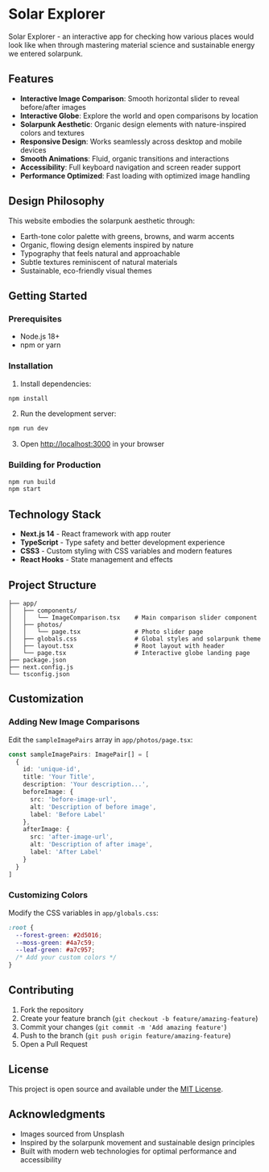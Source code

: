# Solar Explorer

Solar Explorer - an interactive app for checking how various places would look like when through mastering material science and sustainable energy we entered solarpunk.

## Features

- **Interactive Image Comparison**: Smooth horizontal slider to reveal before/after images
- **Interactive Globe**: Explore the world and open comparisons by location
- **Solarpunk Aesthetic**: Organic design elements with nature-inspired colors and textures  
- **Responsive Design**: Works seamlessly across desktop and mobile devices
- **Smooth Animations**: Fluid, organic transitions and interactions
- **Accessibility**: Full keyboard navigation and screen reader support
- **Performance Optimized**: Fast loading with optimized image handling

## Design Philosophy

This website embodies the solarpunk aesthetic through:
- Earth-tone color palette with greens, browns, and warm accents
- Organic, flowing design elements inspired by nature
- Typography that feels natural and approachable
- Subtle textures reminiscent of natural materials
- Sustainable, eco-friendly visual themes

## Getting Started

### Prerequisites
- Node.js 18+ 
- npm or yarn

### Installation

1. Install dependencies:
```bash
npm install
```

2. Run the development server:
```bash
npm run dev
```

3. Open [http://localhost:3000](http://localhost:3000) in your browser

### Building for Production

```bash
npm run build
npm start
```

## Technology Stack

- **Next.js 14** - React framework with app router
- **TypeScript** - Type safety and better development experience
- **CSS3** - Custom styling with CSS variables and modern features
- **React Hooks** - State management and effects

## Project Structure

```
├── app/
│   ├── components/
│   │   └── ImageComparison.tsx    # Main comparison slider component
│   ├── photos/
│   │   └── page.tsx               # Photo slider page
│   ├── globals.css                # Global styles and solarpunk theme
│   ├── layout.tsx                 # Root layout with header
│   └── page.tsx                   # Interactive globe landing page
├── package.json
├── next.config.js
└── tsconfig.json
```


## Customization

### Adding New Image Comparisons

Edit the `sampleImagePairs` array in `app/photos/page.tsx`:

```typescript
const sampleImagePairs: ImagePair[] = [
  {
    id: 'unique-id',
    title: 'Your Title',
    description: 'Your description...',
    beforeImage: {
      src: 'before-image-url',
      alt: 'Description of before image',
      label: 'Before Label'
    },
    afterImage: {
      src: 'after-image-url', 
      alt: 'Description of after image',
      label: 'After Label'
    }
  }
]
```

### Customizing Colors

Modify the CSS variables in `app/globals.css`:

```css
:root {
  --forest-green: #2d5016;
  --moss-green: #4a7c59;
  --leaf-green: #a7c957;
  /* Add your custom colors */
}
```

## Contributing

1. Fork the repository
2. Create your feature branch (`git checkout -b feature/amazing-feature`)
3. Commit your changes (`git commit -m 'Add amazing feature'`)
4. Push to the branch (`git push origin feature/amazing-feature`)
5. Open a Pull Request

## License

This project is open source and available under the [MIT License](LICENSE).

## Acknowledgments

- Images sourced from Unsplash
- Inspired by the solarpunk movement and sustainable design principles
- Built with modern web technologies for optimal performance and accessibility